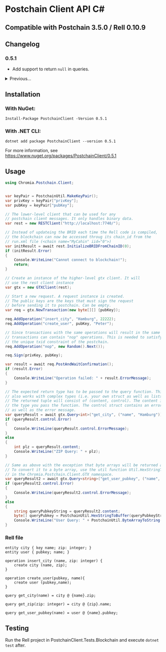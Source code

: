 # Postchain Client API C#

## Compatible with Postchain 3.5.0 / Rell 0.10.9

## Changelog

### 0.5.1
- Add support to return `null` in queries.

<details>
<summary>Previous...</summary>

### 0.5.0
- Add `Gtx.Decode` to deserialize raw transactions.
- Refactor file structure
- Refactor tests

### 0.4.3
- Fix error message for failed transactions

### 0.4.2
- Add icon to package

### 0.4.1
- Update to .NET 5
- Fix bug where strings with UTF-8 characters could not be sent

### 0.4.0
First stable release
</details>

## Installation
### With NuGet:
```
Install-Package PostchainClient -Version 0.5.1
```
### With .NET CLI:
```
dotnet add package PostchainClient --version 0.5.1
```

For more information, see https://www.nuget.org/packages/PostchainClient/0.5.1

## Usage
```c#
using Chromia.Postchain.Client;


var keyPair = PostchainUtil.MakeKeyPair();
var privKey = keyPair["privKey"];
var pubKey = keyPair["pubKey"];

// The lower-level client that can be used for any
// postchain client messages. It only handles binary data.
var rest = new RESTClient("http://localhost:7740/");

// Instead of updateing the BRID each time the Rell code is compiled,
// the blockchain can now be accessed throug its chain_id from the 
// run.xml file (<chain name="MyCahin" iid="0">)
var initResult = await rest.InitializeBRIDFromChainID(0);
if (initResult.Error)
{
    Console.WriteLine("Cannot connect to blockchain!");
    return;
}

// Create an instance of the higher-level gtx client. It will
// use the rest client instance
var gtx = new GTXClient(rest);

// Start a new request. A request instance is created.
// The public keys are the keys that must sign the request
// before sending it to postchain. Can be empty.
var req = gtx.NewTransaction(new byte[][] {pubKey});

req.AddOperation("insert_city", "Hamburg", 22222);
req.AddOperation("create_user", pubKey, "Peter");

// Since transactions with the same operations will result in the same txid,
// transactions can contain "nop" operations. This is needed to satisfy
// the unique txid constraint of the postchain. 
req.AddOperation("nop", new Random().Next());

req.Sign(privKey, pubKey);

var result = await req.PostAndWaitConfirmation();
if (result.Error)
{
    Console.WriteLine("Operation failed: " + result.ErrorMessage);
}

// The expected return type has to be passed to the query function. This
// also works with complex types (i.e. your own struct as well as lists).
// The returned tuple will consist of (content, control). The content is of
// the type you pass the function. The control struct contains an error flag
// as well as the error message.
var queryResult = await gtx.Query<int>("get_city", ("name", "Hamburg"));
if (queryResult.control.Error)
{
    Console.WriteLine(queryResult.control.ErrorMessage);
}
else
{
    int plz = queryResult.content;
    Console.WriteLine("ZIP Query: " + plz);
}

// Same as above with the exception that byte arrays will be returned as strings.
// To convert it to a byte array, use the util function Util.HexStringToBuffer() 
// in the Chromia.Postchain.Client.GTX namespace.
var queryResult2 = await gtx.Query<string>("get_user_pubkey", ("name", "Peter"));
if (queryResult2.control.Error)
{
    Console.WriteLine(queryResult2.control.ErrorMessage);
}
else
{
    string queryPubkeyString = queryResult2.content;
    byte[] queryPubkey = PostchainUtil.HexStringToBuffer(queryPubkeyString);
    Console.WriteLine("User Query: " + PostchainUtil.ByteArrayToString(queryPubkey));
}
```

### Rell file

```
entity city { key name; zip: integer; }
entity user { pubkey; name; }

operation insert_city (name, zip: integer) {
    create city (name, zip);
}

operation create_user(pubkey, name){
    create user (pubkey,name);
}

query get_city(name) = city @ {name}.zip;

query get_zip(zip: integer) = city @ {zip}.name;

query get_user_pubkey(name) = user @ {name}.pubkey;
```

## Testing

Run the Rell project in PostchainClient.Tests.Blockchain and execute `dotnet test` after.
